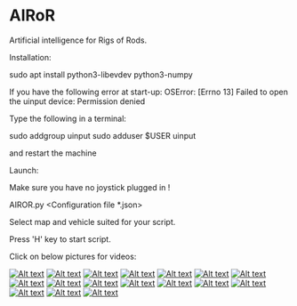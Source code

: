 # AIRoR

Artificial intelligence for Rigs of Rods.


Installation:

sudo apt install python3-libevdev python3-numpy

If you have the following error at start-up:
OSError: [Errno 13] Failed to open the uinput device: Permission denied

Type the following in a terminal:

sudo addgroup uinput
sudo adduser $USER uinput

and restart the machine


Launch:

Make sure you have no joystick plugged in !

AIROR.py <ROR binary> <Configuration file *.json>
  
Select map and vehicle suited for your script.

Press 'H' key to start script.

Click on below pictures for videos:

[![Alt text](https://img.youtube.com/vi/B2dNdJIGVnY/0.jpg)](https://www.youtube.com/watch?v=B2dNdJIGVnY)
[![Alt text](https://img.youtube.com/vi/l7E0rTpGfdg/0.jpg)](https://www.youtube.com/watch?v=l7E0rTpGfdg)
[![Alt text](https://img.youtube.com/vi/yUnvr_RWb3M/0.jpg)](https://www.youtube.com/watch?v=yUnvr_RWb3M)
[![Alt text](https://img.youtube.com/vi/c6VfWtWcb20/0.jpg)](https://www.youtube.com/watch?v=c6VfWtWcb20)
[![Alt text](https://img.youtube.com/vi/VZ__101Ax64/0.jpg)](https://www.youtube.com/watch?v=VZ__101Ax64)
[![Alt text](https://img.youtube.com/vi/4fFkbFuY8hU/0.jpg)](https://www.youtube.com/watch?v=4fFkbFuY8hU)
[![Alt text](https://img.youtube.com/vi/BAkYgTir95E/0.jpg)](https://www.youtube.com/watch?v=BAkYgTir95E)
[![Alt text](https://img.youtube.com/vi/WLnPQT_zV1I/0.jpg)](https://www.youtube.com/watch?v=WLnPQT_zV1I)
[![Alt text](https://img.youtube.com/vi/8fmAidUQbAA/0.jpg)](https://www.youtube.com/watch?v=8fmAidUQbAA)
[![Alt text](https://img.youtube.com/vi/kIdPTOkUBws/0.jpg)](https://www.youtube.com/watch?v=kIdPTOkUBws)
[![Alt text](https://img.youtube.com/vi/2Zxj9ZLKgfA/0.jpg)](https://www.youtube.com/watch?v=2Zxj9ZLKgfA)
[![Alt text](https://img.youtube.com/vi/YGkaU7XfWS0/0.jpg)](https://www.youtube.com/watch?v=YGkaU7XfWS0)
[![Alt text](https://img.youtube.com/vi/4FMGOpcflPY/0.jpg)](https://www.youtube.com/watch?v=4FMGOpcflPY)
[![Alt text](https://img.youtube.com/vi/43Yxiyepqyg/0.jpg)](https://www.youtube.com/watch?v=43Yxiyepqyg)
[![Alt text](https://img.youtube.com/vi/v1DtsykHWNU/0.jpg)](https://www.youtube.com/watch?v=v1DtsykHWNU)
[![Alt text](https://img.youtube.com/vi/Io5V1Pc99v0/0.jpg)](https://www.youtube.com/watch?v=Io5V1Pc99v0)
[![Alt text](https://img.youtube.com/vi/43Yxiyepqyg/0.jpg)](https://www.youtube.com/watch?v=43Yxiyepqyg)
